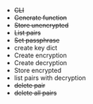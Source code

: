 - ~~CLI~~
- ~~Generate function~~
- ~~Store unencrypted~~
- ~~List pairs~~
- ~~Set passphrase~~
- create key dict
- Create encryption
- Create decryption
- Store encrypted
- list pairs with decryption
- ~~delete pair~~
- ~~delete all pairs~~
